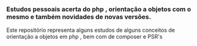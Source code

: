 ### Estudos pessoais acerta do php , orientação a objetos com o mesmo e também novidades de novas versões. 

Este repositório representa alguns estudos de alguns conceitos de orientação a objetos em php , bem com de composer e PSR's 